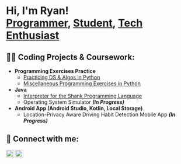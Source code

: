 <h1>Hi, I'm Ryan! <br/><a href="https://github.com/ryan-dugan">Programmer</a>, <a href="https://www.linkedin.com/in/ryandugan1/">Student</a>, <a href="https://twitter.com/ryan_dugann">Tech Enthusiast</a></h1>

<h2>👨‍💻 Coding Projects & Coursework:</h2>

- <b>Programming Exercises Practice</b>
  - [Practicing DS & Algos in Python](https://github.com/ryan-dugan/Programming-Practice/tree/main/python-algos)
  - [Miscellaneous Programming Exercises in Python](https://github.com/ryan-dugan/Programming-Practice/tree/main/python-exercises)
- <b>Java</b>
  - [Interpreter for the Shank Programming Language](https://github.com/ryan-dugan/Shank-Interpreter)
  - Operating System Simulator <b><i>(In Progress)</b></i>
- <b>Android App (Android Studio, Kotlin, Local Storage)</b>
  - Location-Privacy Aware Driving Habit Detection Mobile App <b><i>(In Progress)</b></i>


<h2> 🤳 Connect with me:</h2>

[<img align="left" alt="Ryan Dugan | Twitter" width="22px" src="https://cdn.jsdelivr.net/npm/simple-icons@v3/icons/twitter.svg" />][twitter]
[<img align="left" alt="Ryan Dugan | LinkedIn" width="22px" src="https://cdn.jsdelivr.net/npm/simple-icons@v3/icons/linkedin.svg" />][linkedin]

[twitter]: https://twitter.com/ryan_dugann
[linkedin]: https://www.linkedin.com/in/ryandugan1/
